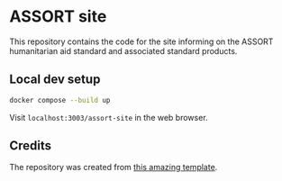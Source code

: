 # ASSORT site

This repository contains the code for the site informing on the ASSORT humanitarian aid standard and associated standard products.

## Local dev setup

```bash
docker compose --build up
```

Visit `localhost:3003/assort-site` in the web browser.

## Credits

The repository was created from [this amazing template](https://github.com/gregrickaby/nextjs-github-pages).
